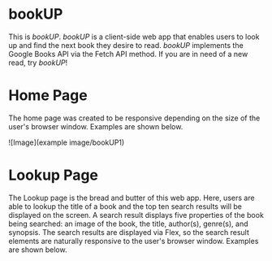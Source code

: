 # bookUP
This is *bookUP*. *bookUP* is a client-side web app that enables users to look up and find the next book they desire to read. *bookUP* implements the Google Books 
API via the Fetch API method. If you are in need of a new read, try *bookUP*!

# Home Page
The home page was created to be responsive depending on the size of the user's browser window. Examples are shown below.


![Image](example image/bookUP1)


# Lookup Page
The Lookup page is the bread and butter of this web app. Here, users are able to lookup the title of a book and the top ten search results will be displayed on the 
screen. A search result displays five properties of the book being searched: an image of the book, the title, author(s), genre(s), and synopsis. The search results 
are displayed via Flex, so the search result elements are naturally responsive to the user's browser window. Examples are shown below.
